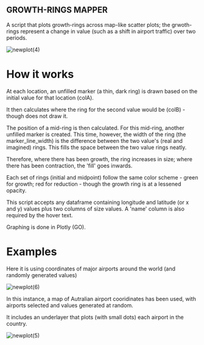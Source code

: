## GROWTH-RINGS MAPPER

A script that plots growth-rings across map-like scatter plots; the grwoth-rings represent a change in value (such as a shift in airport traffic) over two periods.


![newplot(4)](https://user-images.githubusercontent.com/69304112/133867248-512d56e8-4dc5-49ce-94a1-413e7ad356ab.png)

# How it works

At each location, an unfilled marker (a thin, dark ring) is drawn based on the initial value for that location (colA).

It then calculates where the ring for the second value would be (colB) - though does not draw it. 

The position of a mid-ring is then calculated. For this mid-ring, another unfilled marker is created. This time, however, the width of the ring (the marker_line_width) is the difference between the two value's (real and imagined) rings. This fills the space between the two value rings neatly.

Therefore, where there has been growth, the ring increases in size; where there has been contraction, the 'fill' goes inwards.

Each set of rings (initial and midpoint) follow the same color scheme - green for growth; red for reduction - though the growth ring is at a lessened opacity.

This script accepts any dataframe containing longitude and latitude (or x and y) values plus two columns of size values. A 'name' column is also required by the hover text.

Graphing is done in Plotly (GO).

# Examples

Here it is using coordinates of major airports around the world (and randomly generated values)

![newplot(6)](https://user-images.githubusercontent.com/69304112/133867988-12528020-ae46-4763-b7ed-b9167bb73655.png)


In this instance, a map of Autralian airport cooridinates has been used, with airports selected and values generated at random. 

It includes an underlayer that plots (with small dots) each airport in the country.

![newplot(5)](https://user-images.githubusercontent.com/69304112/133867509-b4626711-9af3-47ef-bc72-4fb54cc337ae.png)




